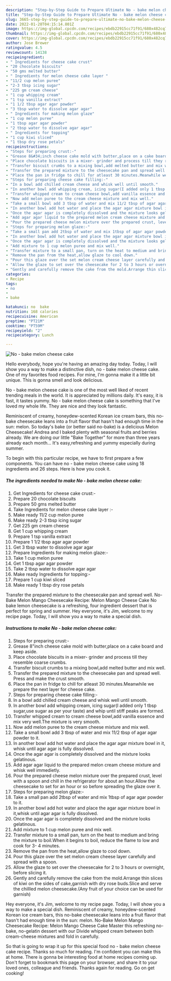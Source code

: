 ```yaml
---
description: "Step-by-Step Guide to Prepare Ultimate No - bake melon cheese cake"
title: "Step-by-Step Guide to Prepare Ultimate No - bake melon cheese cake"
slug: 3665-step-by-step-guide-to-prepare-ultimate-no-bake-melon-cheese-cake
date: 2022-01-28T04:15:14.801Z
image: https://img-global.cpcdn.com/recipes/ebdb22915cc71f91/680x482cq70/no-bake-melon-cheese-cake-recipe-main-photo.jpg
thumbnail: https://img-global.cpcdn.com/recipes/ebdb22915cc71f91/680x482cq70/no-bake-melon-cheese-cake-recipe-main-photo.jpg
cover: https://img-global.cpcdn.com/recipes/ebdb22915cc71f91/680x482cq70/no-bake-melon-cheese-cake-recipe-main-photo.jpg
author: Jose Brewer
ratingvalue: 4.5
reviewcount: 14138
recipeingredient:
- " Ingredients for cheese cake crust"
- "20 chocolate biscuits"
- "50 gms melted butter"
- " Ingredients for melon cheese cake layer "
- "11/2 cup melon puree"
- "2-3 tbsp icing sugar"
- "225 gm cream cheese"
- "1 cup whipping cream"
- "1 tsp vanilla extract"
- "1 1/2 tbsp agar agar powder"
- "3 tbsp water to dissolve agar agar"
- " Ingredients for making melon glaze"
- "1 cup melon puree"
- "1 tbsp agar agar powder"
- "2 tbsp water to dissolve agar agar"
- " Ingredients for topping"
- "1 cup kiwi sliced"
- "1 tbsp dry rose petals"
recipeinstructions:
- "Steps for preparing crust:-"
- "Grease 8&#34;inch cheese cake mold with butter,place on a cake board and keep aside."
- "Place chocolate biscuits in a mixer- grinder and process till they resemble coarse crumbs."
- "Transfer biscuit crumbs to a mixing bowl,add melted butter and mix well."
- "Transfer the prepared mixture to the cheesecake pan and spread well. Press and make the crust smooth."
- "Place the pan in fridge to chill for atleast 30 minutes.Meanwhile we prepare the next layer for cheese cake."
- "Steps for preparing cheese cake filling:-"
- "In a bowl add chilled cream cheese and whisk well until smooth."
- "In another bowl add whipping cream, icing sugar(I added only 1 tbsp sugar,use sugar as per your taste) and whip until stiff peaks are formed."
- "Transfer whipped cream to cream cheese bowl,add vanilla essence and mix very well.The mixture is very smooth."
- "Now add melon puree to the cream cheese mixture and mix well."
- "Take a small bowl add 3 tbsp of water and mix 11/2 tbsp of agar agar powder to it."
- "In another bowl add hot water and place the agar agar mixture bowl in it, whisk until agar agar is fully dissolved."
- "Once the agar agar is completely dissolved and the mixture looks gelatinous."
- "Add agar agar liquid to the prepared melon cream cheese mixture and whisk well immedietly."
- "Pour the prepared cheese melon mixture over the prepared crust, level with a spoon and chill in the refrigerator for about an hour.Allow the cheesecake to set for an hour or so before spreading the glaze over it."
- "Steps for preparing melon glaze:-"
- "Take a small pan add 2tbsp of water and mix 1tbsp of agar agar powder to it."
- "In another bowl add hot water and place the agar agar mixture bowl in it,whisk until agar agar is fully dissolved."
- "Once the agar agar is completely dissolved and the mixture looks gelatinous."
- "Add mixture to 1 cup melon puree and mix well."
- "Transfer mixture to a small pan, turn on the heat to medium and bring the mixture to boil.When it begins to boil, reduce the flame to low and cook for 3- 4 minutes."
- "Remove the pan from the heat,allow glaze to cool down."
- "Pour this glaze over the set melon cream cheese layer carefully and spread with a spoon."
- "Allow the glaze to set over the cheesecake for 2 to 3 hours or overnight, before slicing it."
- "Gently and carefully remove the cake from the mold.Arrange thin slices of kiwi on the sides of cake,garnish with dry rose buds.Slice and serve the chillled melon cheesecake.(Any fruit of your choice can be used for garnish)"
categories:
- Recipe
tags:
- no
- 
- bake

katakunci: no  bake 
nutrition: 168 calories
recipecuisine: American
preptime: "PT21M"
cooktime: "PT59M"
recipeyield: "2"
recipecategory: Lunch

---
```



![No - bake melon cheese cake](https://img-global.cpcdn.com/recipes/ebdb22915cc71f91/680x482cq70/no-bake-melon-cheese-cake-recipe-main-photo.jpg)

Hello everybody, hope you're having an amazing day today. Today, I will show you a way to make a distinctive dish, no - bake melon cheese cake. One of my favorites food recipes. For mine, I'm gonna make it a little bit unique. This is gonna smell and look delicious.

No - bake melon cheese cake is one of the most well liked of recent trending meals in the world. It is appreciated by millions daily. It's easy, it is fast, it tastes yummy. No - bake melon cheese cake is something that I've loved my whole life. They are nice and they look fantastic.

Reminiscent of creamy, honeydew-scented Korean ice cream bars, this no-bake cheesecake leans into a fruit flavor that hasn&#39;t had enough time in the sun: melon. So today&#39;s bake (or better said no-bake) is a delicious Melon Cheesecake! Andrea and I baked plenty with seasonal fruits and berries already. We are doing our little &#34;Bake Together&#34; for more than three years already each month… It&#39;s easy,refreshing and yummy especially during summer.


To begin with this particular recipe, we have to first prepare a few components. You can have no - bake melon cheese cake using 18 ingredients and 26 steps. Here is how you cook it.

<!--inarticleads1-->

##### The ingredients needed to make No - bake melon cheese cake:

1. Get  Ingredients for cheese cake crust:-
1. Prepare 20 chocolate biscuits
1. Prepare 50 gms melted butter
1. Take  Ingredients for melon cheese cake layer :-
1. Make ready 11/2 cup melon puree
1. Make ready 2-3 tbsp icing sugar
1. Get 225 gm cream cheese
1. Get 1 cup whipping cream
1. Prepare 1 tsp vanilla extract
1. Prepare 1 1/2 tbsp agar agar powder
1. Get 3 tbsp water to dissolve agar agar
1. Prepare  Ingredients for making melon glaze:-
1. Take 1 cup melon puree
1. Get 1 tbsp agar agar powder
1. Take 2 tbsp water to dissolve agar agar
1. Make ready  Ingredients for topping:-
1. Prepare 1 cup kiwi sliced
1. Make ready 1 tbsp dry rose petals


Transfer the prepared mixture to the cheesecake pan and spread well. No-Bake Melon Mango Cheesecake Recipe: Melon Mango Cheese Cake No bake lemon cheesecake is a refreshing, four ingredient dessert that is perfect for spring and summer. Hey everyone, it&#39;s Jim, welcome to my recipe page. Today, I will show you a way to make a special dish. 

<!--inarticleads2-->

##### Instructions to make No - bake melon cheese cake:

1. Steps for preparing crust:-
1. Grease 8&#34;inch cheese cake mold with butter,place on a cake board and keep aside.
1. Place chocolate biscuits in a mixer- grinder and process till they resemble coarse crumbs.
1. Transfer biscuit crumbs to a mixing bowl,add melted butter and mix well.
1. Transfer the prepared mixture to the cheesecake pan and spread well. Press and make the crust smooth.
1. Place the pan in fridge to chill for atleast 30 minutes.Meanwhile we prepare the next layer for cheese cake.
1. Steps for preparing cheese cake filling:-
1. In a bowl add chilled cream cheese and whisk well until smooth.
1. In another bowl add whipping cream, icing sugar(I added only 1 tbsp sugar,use sugar as per your taste) and whip until stiff peaks are formed.
1. Transfer whipped cream to cream cheese bowl,add vanilla essence and mix very well.The mixture is very smooth.
1. Now add melon puree to the cream cheese mixture and mix well.
1. Take a small bowl add 3 tbsp of water and mix 11/2 tbsp of agar agar powder to it.
1. In another bowl add hot water and place the agar agar mixture bowl in it, whisk until agar agar is fully dissolved.
1. Once the agar agar is completely dissolved and the mixture looks gelatinous.
1. Add agar agar liquid to the prepared melon cream cheese mixture and whisk well immedietly.
1. Pour the prepared cheese melon mixture over the prepared crust, level with a spoon and chill in the refrigerator for about an hour.Allow the cheesecake to set for an hour or so before spreading the glaze over it.
1. Steps for preparing melon glaze:-
1. Take a small pan add 2tbsp of water and mix 1tbsp of agar agar powder to it.
1. In another bowl add hot water and place the agar agar mixture bowl in it,whisk until agar agar is fully dissolved.
1. Once the agar agar is completely dissolved and the mixture looks gelatinous.
1. Add mixture to 1 cup melon puree and mix well.
1. Transfer mixture to a small pan, turn on the heat to medium and bring the mixture to boil.When it begins to boil, reduce the flame to low and cook for 3- 4 minutes.
1. Remove the pan from the heat,allow glaze to cool down.
1. Pour this glaze over the set melon cream cheese layer carefully and spread with a spoon.
1. Allow the glaze to set over the cheesecake for 2 to 3 hours or overnight, before slicing it.
1. Gently and carefully remove the cake from the mold.Arrange thin slices of kiwi on the sides of cake,garnish with dry rose buds.Slice and serve the chillled melon cheesecake.(Any fruit of your choice can be used for garnish)


Hey everyone, it&#39;s Jim, welcome to my recipe page. Today, I will show you a way to make a special dish. Reminiscent of creamy, honeydew-scented Korean ice cream bars, this no-bake cheesecake leans into a fruit flavor that hasn&#39;t had enough time in the sun: melon. No-Bake Melon Mango Cheesecake Recipe: Melon Mango Cheese Cake Master this refreshing no-bake, no-gelatin dessert with our Divide whipped cream between both cream-cheese mixtures and fold in carefully. 

So that is going to wrap it up for this special food no - bake melon cheese cake recipe. Thanks so much for reading. I'm confident you can make this at home. There is gonna be interesting food at home recipes coming up. Don't forget to bookmark this page on your browser, and share it to your loved ones, colleague and friends. Thanks again for reading. Go on get cooking!
